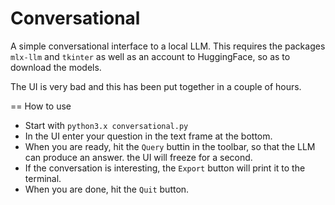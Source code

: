 # Conversational

A simple conversational interface to a local LLM. This requires the
packages `mlx-llm` and `tkinter` as well as an account to HuggingFace,
so as to download the models.

The UI is very bad and this has been put together in a couple of
hours.

== How to use

 * Start with `python3.x conversational.py`
 * In the UI enter your question in the text frame at the bottom.
 * When you are ready, hit the `Query` buttin in the toolbar, so that
   the LLM can produce an answer. 
   the UI will freeze for a second.
 * If the conversation is interesting, the `Export` button will print
   it to the terminal.
 * When you are done, hit the `Quit` button.
